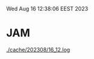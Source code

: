 Wed Aug 16 12:38:06 EEST 2023
# JAM
<a href='./cache/202308/16_12.log'>./cache/202308/16_12.log</a>
